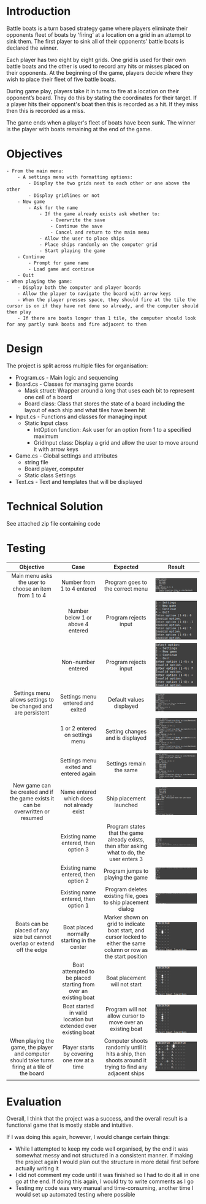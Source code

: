 # Introduction
Battle boats is a turn based strategy game where players eliminate their opponents fleet of boats by ‘firing’ at a location on a grid in an attempt to sink them. The first player to sink all of their opponents’ battle boats is declared the winner.

Each player has two eight by eight grids. One grid is used for their own battle boats and the other is used to record any hits or misses placed on their opponents. At the beginning of the game, players decide where they wish to place their fleet of five battle boats.

During game play, players take it in turns to fire at a location on their opponent’s board. They do this by stating the coordinates for their target. If a player hits their opponent's boat then this is recorded as a hit. If they miss then this is recorded as a miss.

The game ends when a player's fleet of boats have been sunk. The winner is the player with boats remaining at the end of the game.
# Objectives
	- From the main menu:
		- A settings menu with formatting options:
			- Display the two grids next to each other or one above the other
			- Display gridlines or not
		- New game
			- Ask for the name
				- If the game already exists ask whether to:
					- Overwrite the save
					- Continue the save
					- Cancel and return to the main menu
				- Allow the user to place ships
				- Place ships randomly on the computer grid
				- Start playing the game
		- Continue
			- Prompt for game name
			- Load game and continue
		- Quit
	- When playing the game:
		- Display both the computer and player boards
		- Allow the player to navigate the board with arrow keys
		- When the player presses space, they should fire at the tile the cursor is on if they have not done so already, and the computer should then play
		- If there are boats longer than 1 tile, the computer should look for any partly sunk boats and fire adjacent to them
# Design
The project is split across multiple files for organisation:
- Program.cs - Main logic and sequencing
- Board.cs - Classes for managing game boards
	- Mask struct: Wrapper around a long that uses each bit to represent one cell of a board
	- Board class: Class that stores the state of a board including the layout of each ship and what tiles have been hit
- Input.cs - Functions and classes for managing input
	- Static Input class
		- IntOption function: Ask user for an option from 1 to a specified maximum
		- GridInput class: Display a grid and allow the user to move around it with arrow keys
- Game.cs - Global settings and attributes
	- string file
	- Board player, computer
	- Static class Settings
- Text.cs - Text and templates that will be displayed
# Technical Solution
See attached zip file containing code
# Testing
|                                           Objective                                            |                              Case                               |                                                       Expected                                                        |                  Result                  |
|:----------------------------------------------------------------------------------------------:|:---------------------------------------------------------------:|:---------------------------------------------------------------------------------------------------------------------:|:----------------------------------------:|
|                     Main menu asks the user to choose an item from 1 to 4                      |                   Number from 1 to 4 entered                    |                                           Program goes to the correct menu                                            |      ![main-menu-valid-input.png](main-menu-valid-input.png)      |
|                                                                                                |                Number below 1 or above 4 entered                |                                                 Program rejects input                                                 |    ![main-menu-invalid-integer.png](main-menu-invalid-integer.png)    |
|                                                                                                |                       Non-number entered                        |                                                 Program rejects input                                                 |      ![main-menu-non-integer.png](main-menu-non-integer.png)      |
|                 Settings menu allows settings to be changed and are persistent                 |                Settings menu entered and exited                 |                                               Default values displayed                                                |          ![settings-menu.png](settings-menu.png)          |
|                                                                                                |                 1 or 2 entered on settings menu                 |                                           Setting changes and is displayed                                            |        ![settings-changed.png](settings-changed.png)         |
|                                                                                                |             Settings menu exited and entered again              |                                               Settings remain the same                                                |       ![settings-persistent.png](settings-persistent.png)       |
|        New game can be created and if the game exists it can be overwritten or resumed         |            Name entered which does not already exist            |                                                Ship placement launched                                                |     ![new-game-does-not-exist.png](new-game-does-not-exist.png)     |
|                                                                                                |              Existing name entered, then option 3               |             Program states that the game already exists, then after asking what to do, the user enters 3              |         ![new-game-exists.png](new-game-exists.png)         |
|                                                                                                |              Existing name entered, then option 2               |                                           Program jumps to playing the game                                           |    ![new-game-exists-continue.png](new-game-exists-continue.png)     |
|                                                                                                |              Existing name entered, then option 1               |                             Program deletes existing file, goes to ship placement dialog                              |    ![new-game-exists-overwrite.png](new-game-exists-overwrite.png)    |
|           Boats can be placed of any size but cannot overlap or extend off the edge            |           Boat placed normally starting in the center           | Marker shown on grid to indicate boat start, and cursor locked to either the same column or row as the start position |   ![ship-placement-normal-ship.gif](ship-placement-normal-ship.gif)    |
|                                                                                                | Boat attempted to be placed starting from over an existing boat |                                             Boat placement will not start                                             |  ![ship-placement-start-on-ship.gif](ship-placement-start-on-ship.gif)   |
|                                                                                                | Boat started in valid location but extended over existing boat  |                              Program will not allow cursor to move over an existing boat                              | ![ship-placement-extend-over-ship.gif](ship-placement-extend-over-ship.gif) |
| When playing the game, the player and computer should take turns firing at a tile of the board |           Player starts by covering one row at a time           |        Computer shoots randomly until it hits a ship, then shoots around it trying to find any adjacent ships         |      ![play-game-computer-ai.gif](play-game-computer-ai.gif)      |
|                                                                                                |                                                                 |                                                                                                                       |                                          |
# Evaluation
Overall, I think that the project was a success, and the overall result is a functional game that is mostly stable and intuitive.

If I was doing this again, however, I would change certain things:
- While I attempted to keep my code well organised, by the end it was somewhat messy and not structured in a consistent manner. If making the project again I would plan out the structure in more detail first before actually writing it
- I did not comment my code until it was finished so I had to do it all in one go at the end. If doing this again, I would try to write comments as I go
- Testing my code was very manual and time-consuming, another time I would set up automated testing where possible
